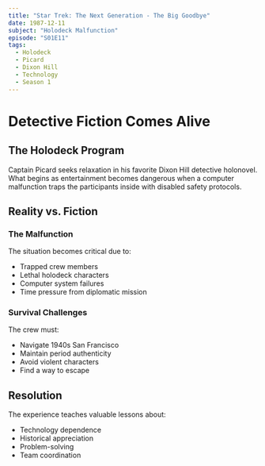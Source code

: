 ```yaml
---
title: "Star Trek: The Next Generation - The Big Goodbye"
date: 1987-12-11
subject: "Holodeck Malfunction"
episode: "S01E11"
tags:
  - Holodeck
  - Picard
  - Dixon Hill
  - Technology
  - Season 1
---
```


# Detective Fiction Comes Alive

## The Holodeck Program

Captain Picard seeks relaxation in his favorite Dixon Hill detective holonovel. What begins as entertainment becomes dangerous when a computer malfunction traps the participants inside with disabled safety protocols.

## Reality vs. Fiction

### The Malfunction
The situation becomes critical due to:
- Trapped crew members
- Lethal holodeck characters
- Computer system failures
- Time pressure from diplomatic mission

### Survival Challenges
The crew must:
- Navigate 1940s San Francisco
- Maintain period authenticity
- Avoid violent characters
- Find a way to escape

## Resolution

The experience teaches valuable lessons about:
- Technology dependence
- Historical appreciation
- Problem-solving
- Team coordination